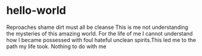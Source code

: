 # hello-world
Reproaches shame dirt must all be cleanse
This is me not understanding the mysteries of this amazing world. For the life of me I cannot understand how I became possessed with foul hateful unclean spirits.This led me to the path my life took. Nothing to do with me
